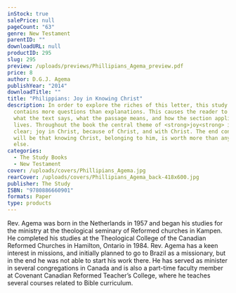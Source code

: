 ```yaml
---
inStock: true
salePrice: null
pageCount: "63"
genre: New Testament
parentID: ""
downloadURL: null
productID: 295
slug: 295
preview: /uploads/previews/Phillipians_Agema_preview.pdf
price: 8
author: D.G.J. Agema
publishYear: "2014"
downloadTitle: ""
title: "Philippians: Joy in Knowing Christ"
description: In order to explore the riches of this letter, this study guide
  contains more questions than explanations. This causes the reader to determine
  what the text says, what the passage means, and how the section applies to our
  lives. Throughout the book the central theme of <strong>joy<strong> is made
  clear; joy in Christ, because of Christ, and with Christ. The end conclusion
  will be that knowing Christ, belonging to him, is worth more than anything
  else.
categories:
  - The Study Books
  - New Testament
cover: /uploads/covers/Phillipians_Agema.jpg
rearCover: /uploads/covers/Phillipians_Agema_back-418x600.jpg
publisher: The Study
ISBN: "9780886660901"
formats: Paper
type: products
---
```

Rev. Agema was born in the Netherlands in 1957 and began his studies for the ministry at the theological seminary of Reformed churches in Kampen. He completed his studies at the Theological College of the Canadian Reformed Churches in Hamilton, Ontario in 1984. Rev. Agema has a keen interest in missions, and initially planned to go to Brazil as a missionary, but in the end he was not able to start his work there. He has served as minister in several congregations in Canada and is also a part-time faculty member at Covenant Canadian Reformed Teacher’s College, where he teaches several courses related to Bible curriculum.